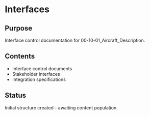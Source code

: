 # Interfaces

## Purpose
Interface control documentation for 00-10-01_Aircraft_Description.

## Contents
- Interface control documents
- Stakeholder interfaces
- Integration specifications

## Status
Initial structure created - awaiting content population.
